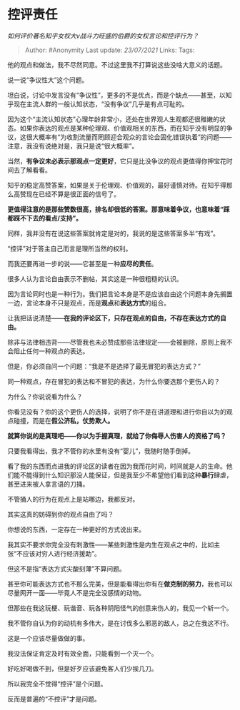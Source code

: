 # 控评责任
*如何评价著名知乎女权大v战斗力旺盛的伯爵的女权言论和控评行为？*

> Author: #Anonymity
> Last update: *23/07/2021*
> Links:
> Tags:

他的观点和做法，我不尽然同意。不过这里我不打算说这些没啥大意义的话题。

说一说“争议性大”这个问题。

坦白说，讨论中发言没有“争议性”，更多的不是优点，而是个缺点——甚至，以知乎现在主流人群的一般认知状态，“没有争议”几乎是有点可耻的。

因为这个“主流认知状态”心理年龄非常小，还处在世界观人生观都还很稚嫩的状态。如果你表达的观点是某种伦理观、价值观相关的东西，而在知乎没有明显的争议，这很大概率有“为收割流量而罔顾迎合观众的言论会固化错误执着”的问题——注意，我没有说绝对是，我只是说“很大概率”。

当然，**有争议未必表示那观点一定更好**，它只是比没争议的观点更值得你押宝花时间去了解看看。

知乎的稳定高赞答案，如果是关于伦理观、价值观的，最好谨慎对待。在知乎得那么高赞现在已经不算是很正面的信号了。

**更值得注意的是那些赞数很高，排名却很低的答案。那意味着争议，也意味着“踩都踩不下去的看点/支持”。**

同样，我并没有在说这些答案就肯定是对的，我说的是这些答案多半“有戏”。

“控评”对于答主自己而言是理所当然的权利。

而我还要再进一步的说——它甚至是一种**应尽的责任**。

很多人认为言论自由表示不删帖，其实这是一种很粗糙的认识。

因为言论同时也是一种行为。我们把言论本身是不是应该自由这个问题本身先搁置一边，言论本身不只是观点，而是**观点**和**表达方式**的组合。

让我把话说清楚——**在我的评论区下，只存在观点的自由，不存在表达方式的自由。**

除非与法律相违背——尽管我也未必赞成那些法律规定——会被删除，原则上我不会阻止任何一种观点的表达。

但是，你必须自问一个问题：“我是不是选择了最无冒犯的表达方式？”

同一种观点，存在冒犯的表达和不冒犯的表达，为什么你要选那个更伤人的？

为什么？你说说看为什么？

你看见没有？你的这个更伤人的选择，说明了你不是在讲道理和进行你自以为的观点碰撞，而是在**假公济私，仗势欺人。**

**就算你说的是真理吧——你以为手握真理，就给了你侮辱人伤害人的资格了吗？**

只要我看得出，我才不管你的水里有没有“婴儿”，我随时随手倒掉。

看了我的东西而点进我的评论区的读者在因为我而花时间，时间就是人的生命。他们能不能得到什么知识那没人能保证，但是我至少不希望他们看到这种**暴行**肆虐，甚至进来被人拿言语的刀捅。

不管捅人的行为在观点上是站哪边，我都反对。

其实这真的妨碍到你的观点自由了吗？

你想说的东西，一定存在一种更好的方式说出来。

我其实不要求你完全没有刺激性——某些刺激性是内生在观点之中的，比如主张“不应该对穷人进行经济援助”。

但这不是指“表达方式尖酸刻薄”不算问题。

甚至你可能表达方式也不那么完美，但是能看得出你有在**做克制的努力**，我也可以尽量网开一面——毕竟人不是完全没感情的动物。

但那些在我这玩梗、玩谐音、玩各种阴阳怪气的创意来伤人的，我见一个斩一个。

我不管你自认为你的动机有多伟大，是在讨伐多么邪恶的敌人，总之在我这不行。

这是一个应该尽量做做的事。

我没法保证肯定及时有效全面，只能看到一个灭一个。

好吃好喝做不到，但是好歹应该避免客人们少挨几刀。

所以我完全不觉得“控评”是个问题。

反而是普遍的“不控评”才是问题。

